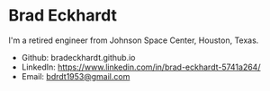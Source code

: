 # Brad Eckhardt
I'm a retired engineer from Johnson Space Center, Houston, Texas.


* Github: bradeckhardt.github.io
* LinkedIn: https://www.linkedin.com/in/brad-eckhardt-5741a264/
* Email: bdrdt1953@gmail.com
